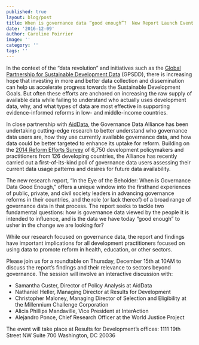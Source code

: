 ```yaml
---
published: true
layout: blog/post
title: When is governance data “good enough”?  New Report Launch Event 12.15.16
date: '2016-12-09'
author: Caroline Poirrier
image: ''
category: ''
tags: ''
---
```

In the context of the “data revolution” and initiatives such as the [Global Partnership for Sustainable Development Data](http://www.data4sdgs.org) (GPSDD), there is increasing hope that investing in more and better data collection and dissemination can help us accelerate progress towards the Sustainable Development Goals. But often these efforts are anchored on increasing the raw supply of available data while failing to understand who actually uses development data, why, and what types of data are most effective in supporting evidence-informed reforms in low- and middle-income countries. 

In close partnership with [AidData](http://aiddata.org), the Governance Data Alliance has been undertaking cutting-edge research to better understand who governance data users are, how they use currently available governance data, and how data could be better targeted to enhance its uptake for reform. Building on the [2014 Reform Efforts Survey](http://aiddata.org/marketplace-of-ideas-for-policy-change) of 6,750 development policymakers and practitioners from 126 developing countries, the Alliance has recently carried out a first-of-its-kind poll of governance data users assessing their current data usage patterns and desires for future data availability. 

The new research report, “In the Eye of the Beholder: When is Governance Data Good Enough,” offers a unique window into the firsthand experiences of public, private, and civil society leaders in advancing governance reforms in their countries, and the role (or lack thereof) of a broad range of governance data in that process. The report seeks to tackle two fundamental questions: how is governance data viewed by the people it is intended to influence, and is the data we have today “good enough” to usher in the change we are looking for?

While our research focused on governance data, the report and findings have important implications for all development practitioners focused on using data to promote reform in health, education, or other sectors.  

Please join us for a roundtable on Thursday, December 15th at 10AM to discuss the report’s findings and their relevance to sectors beyond governance. The session will involve an interactive discussion with:

+ Samantha Custer, Director of Policy Analysis at AidData 
+ Nathaniel Heller, Managing Director at Results for Development 
+ Christopher Maloney, Managing Director of Selection and Eligibility at the Millennium Challenge Corporation
+ Alicia Phillips Mandaville, Vice President at InterAction
+ Alejandro Ponce, Chief Research Officer at the World Justice Project

The event will take place at Results for Development’s offices:
1111 19th Street NW
Suite 700
Washington, DC 20036




